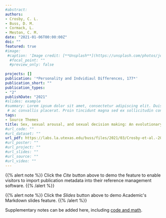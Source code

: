 ```yaml
---
#abstract: 
authors:
- Crosby, C. L.
- Buss, D. M.
- Cormack, L. 
- Meston, C. M.
date: "2021-01-06T00:00:00Z"
doi: ""
featured: true
#image:
 #caption: 'Image credit: [**Unsplash**](https://unsplash.com/photos/jdD8gXaTZsc)'
  #focal_point: ""
  #preview_only: false
  
projects: []
publication: '*Personality and Indvidiaul Differences, 177*'
publication_short: ""
publication_types:
- "2"
publishDate: "2021"
#slides: example
#summary: Lorem ipsum dolor sit amet, consectetur adipiscing elit. Duis posuere tellus
 # ac convallis placerat. Proin tincidunt magna sed ex sollicitudin condimentum.
tags:
- Source Themes
title: Sex, sexual arousal, and sexual decision making: An evolutionary perspective
#url_code: ""
#url_dataset: ""
url_pdf: https://labs.la.utexas.edu/buss/files/2021/03/Crosby-et-al.-2021.pdf
#url_poster: ""
#url_project: ""
#url_slides: ""
#url_source: ""
#url_video: ""
---
```

{{% alert note %}}
Click the *Cite* button above to demo the feature to enable visitors to import publication metadata into their reference management software.
{{% /alert %}}

{{% alert note %}}
Click the *Slides* button above to demo Academic's Markdown slides feature.
{{% /alert %}}

Supplementary notes can be added here, including [code and math](https://sourcethemes.com/academic/docs/writing-markdown-latex/).
